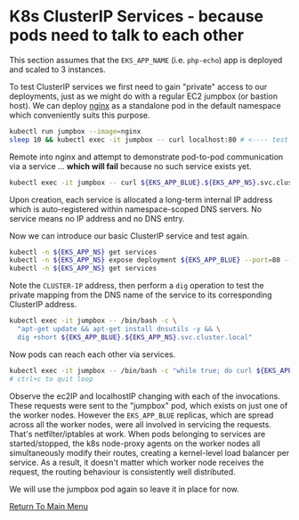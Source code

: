 # K8s ClusterIP Services - because pods need to talk to each other

This section assumes that the `EKS_APP_NAME` (i.e. `php-echo`) app is deployed and scaled to 3 instances.

To test ClusterIP services we first need to gain "private" access to our deployments, just as we might do with a regular EC2 jumpbox (or bastion host).
We can deploy [nginx](https://www.nginx.com) as a standalone pod in the default namespace which conveniently suits this purpose.
```bash
kubectl run jumpbox --image=nginx
sleep 10 && kubectl exec -it jumpbox -- curl localhost:80 # <---- test the NGINX welcome page
```

Remote into nginx and attempt to demonstrate pod-to-pod communication via a service ... **which will fail** because no such service exists yet.
```bash
kubectl exec -it jumpbox -- curl ${EKS_APP_BLUE}.${EKS_APP_NS}.svc.cluster.local:80 # <---- FAILURE!
```

Upon creation, each service is allocated a long-term internal IP address which is auto-registered within namespace-scoped DNS servers.
No service means no IP address and no DNS entry.

Now we can introduce our basic ClusterIP service and test again.
```bash
kubectl -n ${EKS_APP_NS} get services
kubectl -n ${EKS_APP_NS} expose deployment ${EKS_APP_BLUE} --port=80 --type=ClusterIP
kubectl -n ${EKS_APP_NS} get services
```

Note the `CLUSTER-IP` address, then perform a `dig` operation to test the private mapping from the DNS name of the service to its corresponding ClusterIP address.
```bash
kubectl exec -it jumpbox -- /bin/bash -c \
  "apt-get update && apt-get install dnsutils -y && \
  dig +short ${EKS_APP_BLUE}.${EKS_APP_NS}.svc.cluster.local"
```

Now pods can reach each other via services.
```bash
kubectl exec -it jumpbox -- /bin/bash -c "while true; do curl ${EKS_APP_BLUE}.${EKS_APP_NS}.svc.cluster.local:80; done"
# ctrl+c to quit loop
```

Observe the ec2IP and localhostIP changing with each of the invocations.
These requests were sent to the "jumpbox" pod, which exists on just one of the worker nodes.
However the `EKS_APP_BLUE` replicas, which are spread across all the worker nodes, were all involved in servicing the requests.
That's netfilter/iptables at work.
When pods belonging to services are started/stopped, the k8s node-proxy agents on the worker nodes all simultaneously modify their routes, creating a kernel-level load balancer per service.
As a result, it doesn't matter which worker node receives the request, the routing behaviour is consistently well distributed.

We will use the jumpbox pod again so leave it in place for now.

[Return To Main Menu](/README.md)
